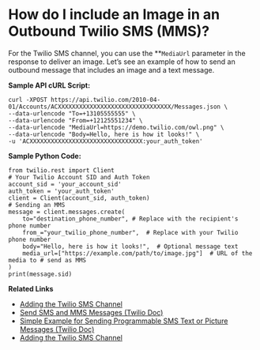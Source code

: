 # How do I include an Image in an Outbound Twilio SMS (MMS)?

For the Twilio SMS channel, you can use the **<code>MediaUrl</code></strong> parameter in the response to deliver an image. Let’s see an example of how to send an outbound message that includes an image and a text message.

**Sample API cURL Script:**

```
curl -XPOST https://api.twilio.com/2010-04-01/Accounts/ACXXXXXXXXXXXXXXXXXXXXXXXXXXXXXXXX/Messages.json \
--data-urlencode "To=+13105555555" \
--data-urlencode "From=+12125551234" \
--data-urlencode "MediaUrl=https://demo.twilio.com/owl.png" \
--data-urlencode "Body=Hello, here is how it looks!" \
-u 'ACXXXXXXXXXXXXXXXXXXXXXXXXXXXXXXXX:your_auth_token'
```

**Sample Python Code:**

```
from twilio.rest import Client
# Your Twilio Account SID and Auth Token
account_sid = 'your_account_sid'
auth_token = 'your_auth_token'
client = Client(account_sid, auth_token)
# Sending an MMS
message = client.messages.create(
    to="destination_phone_number", # Replace with the recipient's phone number
    from_="your_twilio_phone_number",  # Replace with your Twilio phone number
    body="Hello, here is how it looks!",  # Optional message text
    media_url=["https://example.com/path/to/image.jpg"]  # URL of the media to # send as MMS
)
print(message.sid)
```

**Related Links**

* <a href="../channels/add-twilio-sms-channel" target="_blank">Adding the Twilio SMS Channel</a>
* [ Send SMS and MMS Messages (Twilio Doc)](https://support.twilio.com/hc/en-us/articles/223133907-Simple-Example-for-Sending-Programmable-SMS-Text-or-Picture-Messages)
* [Simple Example for Sending Programmable SMS Text or Picture Messages (Twilio Doc)](https://support.twilio.com/hc/en-us/articles/223133907-Simple-Example-for-Sending-Programmable-SMS-Text-or-Picture-Messages)
* <a href="../add-twilio-sms-channel" target="_blank">Adding the Twilio SMS Channel</a>
